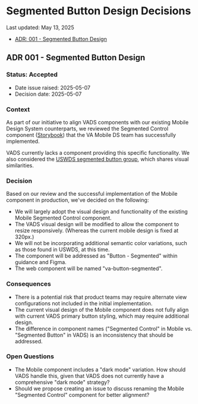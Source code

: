 # Segmented Button Design Decisions
Last updated: May 13, 2025

- [ADR: 001 - Segmented Button Design](#ADR-001---Segmented-Button-Design)

## ADR 001 - Segmented Button Design

### Status: Accepted

- Date issue raised: 2025-05-07
- Decision date: 2025-05-07

### Context

As part of our initiative to align VADS components with our existing Mobile Design System counterparts, we reviewed the Segmented Control component ([Storybook](https://design.va.gov/storybook/?path=/docs/va-mobile_segmented-control--docs)) that the VA Mobile DS team has successfully implemented.

VADS currently lacks a component providing this specific functionality. We also considered the [USWDS segmented button group](https://designsystem.digital.gov/components/button-group/), which shares visual similarities.

### Decision

Based on our review and the successful implementation of the Mobile component in production, we've decided on the following:

* We will largely adopt the visual design and functionality of the existing Mobile Segmented Control component.
* The VADS visual design will be modified to allow the component to resize responsively. (Whereas the current mobile design is fixed at 320px.) 
* We will not be incorporating additional semantic color variations, such as those found in USWDS, at this time.
* The component will be addressed as "Button - Segmented" within guidance and Figma.
* The web component will be named "va-button-segmented".

### Consequences

* There is a potential risk that product teams may require alternate view configurations not included in the initial implementation.
* The current visual design of the Mobile component does not fully align with current VADS primary button styling, which may require additional design.
* The difference in component names ("Segmented Control" in Mobile vs. "Segmented Button" in VADS) is an inconsistency that should be addressed.

### Open Questions

* The Mobile component includes a "dark mode" variation. How should VADS handle this, given that VADS does not currently have a comprehensive "dark mode" strategy?
* Should we propose creating an issue to discuss renaming the Mobile "Segmented Control" component for better alignment?

